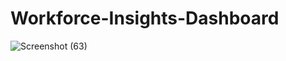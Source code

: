 # Workforce-Insights-Dashboard
![Screenshot (63)](https://github.com/Amirvarsh/Workforce-Insights-Dashboard/assets/117556964/44cd0aa5-8fb2-4c96-8077-5f909f6a618f)
